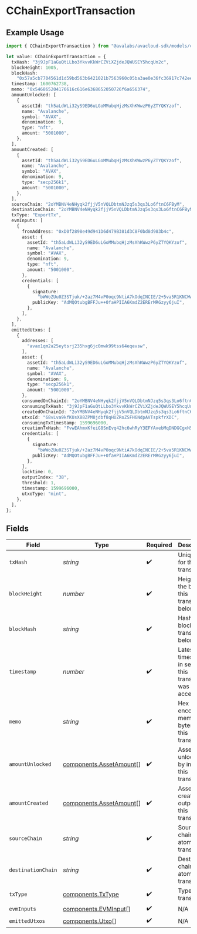 # CChainExportTransaction

## Example Usage

```typescript
import { CChainExportTransaction } from "@avalabs/avacloud-sdk/models/components";

let value: CChainExportTransaction = {
  txHash: "3j9JpF1aGuQtLLbo3YkvvKkWrCZViXZjdeJQWUSEY5hcqUn2c",
  blockHeight: 1005,
  blockHash:
    "0x57a5cb7704561d1d59bd563b6421021b7563960c05ba3ae0e36fc36917c742ee",
  timestamp: 1600762738,
  memo: "0x546865204176616c616e6368652050726f6a656374",
  amountUnlocked: [
    {
      assetId: "th5aLdWLi32yS9ED6uLGoMMubqHjzMsXhKWwzP6yZTYQKYzof",
      name: "Avalanche",
      symbol: "AVAX",
      denomination: 9,
      type: "nft",
      amount: "5001000",
    },
  ],
  amountCreated: [
    {
      assetId: "th5aLdWLi32yS9ED6uLGoMMubqHjzMsXhKWwzP6yZTYQKYzof",
      name: "Avalanche",
      symbol: "AVAX",
      denomination: 9,
      type: "secp256k1",
      amount: "5001000",
    },
  ],
  sourceChain: "2oYMBNV4eNHyqk2fjjV5nVQLDbtmNJzq5s3qs3Lo6ftnC6FByM",
  destinationChain: "2oYMBNV4eNHyqk2fjjV5nVQLDbtmNJzq5s3qs3Lo6ftnC6FByM",
  txType: "ExportTx",
  evmInputs: [
    {
      fromAddress: "0xD0f2898e49d941D6d479B381d3C8F0bd8d983b4c",
      asset: {
        assetId: "th5aLdWLi32yS9ED6uLGoMMubqHjzMsXhKWwzP6yZTYQKYzof",
        name: "Avalanche",
        symbol: "AVAX",
        denomination: 9,
        type: "nft",
        amount: "5001000",
      },
      credentials: [
        {
          signature:
            "bWWoZUu0Z3STjuk/+2az7M4vP0oqc9NtiA7kOdqINCIE/2+5va5R1KNCWwEX5jE1xVHLvAxU2LHTN5gK8m84HwA",
          publicKey: "AdMQOtubgBFFJu++0faHPIIA6KmdZ2ERErMRGzyy6juI",
        },
      ],
    },
  ],
  emittedUtxos: [
    {
      addresses: [
        "avax1qm2a25eytsrj235hxg6jc0mwk99tss64eqevsw",
      ],
      asset: {
        assetId: "th5aLdWLi32yS9ED6uLGoMMubqHjzMsXhKWwzP6yZTYQKYzof",
        name: "Avalanche",
        symbol: "AVAX",
        denomination: 9,
        type: "secp256k1",
        amount: "5001000",
      },
      consumedOnChainId: "2oYMBNV4eNHyqk2fjjV5nVQLDbtmNJzq5s3qs3Lo6ftnC6FByM",
      consumingTxHash: "3j9JpF1aGuQtLLbo3YkvvKkWrCZViXZjdeJQWUSEY5hcqUn2c",
      createdOnChainId: "2oYMBNV4eNHyqk2fjjV5nVQLDbtmNJzq5s3qs3Lo6ftnC6FByM",
      utxoId: "68vLva9kfKUsX88ZPM8jdbf8qHUZRoZSFH6NdpAVTspkfrXDC",
      consumingTxTimestamp: 1599696000,
      creationTxHash: "FvwEAhmxKfeiG8SnEvq42hc6whRyY3EFYAvebMqDNDGCgxN5Z",
      credentials: [
        {
          signature:
            "bWWoZUu0Z3STjuk/+2az7M4vP0oqc9NtiA7kOdqINCIE/2+5va5R1KNCWwEX5jE1xVHLvAxU2LHTN5gK8m84HwA",
          publicKey: "AdMQOtubgBFFJu++0faHPIIA6KmdZ2ERErMRGzyy6juI",
        },
      ],
      locktime: 0,
      outputIndex: "38",
      threshold: 1,
      timestamp: 1599696000,
      utxoType: "mint",
    },
  ],
};
```

## Fields

| Field                                                              | Type                                                               | Required                                                           | Description                                                        | Example                                                            |
| ------------------------------------------------------------------ | ------------------------------------------------------------------ | ------------------------------------------------------------------ | ------------------------------------------------------------------ | ------------------------------------------------------------------ |
| `txHash`                                                           | *string*                                                           | :heavy_check_mark:                                                 | Unique ID for this transaction.                                    | 3j9JpF1aGuQtLLbo3YkvvKkWrCZViXZjdeJQWUSEY5hcqUn2c                  |
| `blockHeight`                                                      | *number*                                                           | :heavy_check_mark:                                                 | Height of the block this transaction belongs to.                   | 1005                                                               |
| `blockHash`                                                        | *string*                                                           | :heavy_check_mark:                                                 | Hash of the block this transaction belongs to.                     | 0x57a5cb7704561d1d59bd563b6421021b7563960c05ba3ae0e36fc36917c742ee |
| `timestamp`                                                        | *number*                                                           | :heavy_check_mark:                                                 | Latest timestamp in seconds this transaction was accepted.         | 1600762738                                                         |
| `memo`                                                             | *string*                                                           | :heavy_check_mark:                                                 | Hex encoded memo bytes for this transaction.                       | 0x546865204176616c616e6368652050726f6a656374                       |
| `amountUnlocked`                                                   | [components.AssetAmount](../../models/components/assetamount.md)[] | :heavy_check_mark:                                                 | Assets unlocked by inputs of this transaction.                     |                                                                    |
| `amountCreated`                                                    | [components.AssetAmount](../../models/components/assetamount.md)[] | :heavy_check_mark:                                                 | Assets created by outputs of this transaction.                     |                                                                    |
| `sourceChain`                                                      | *string*                                                           | :heavy_check_mark:                                                 | Source chain for an atomic transaction.                            | 2oYMBNV4eNHyqk2fjjV5nVQLDbtmNJzq5s3qs3Lo6ftnC6FByM                 |
| `destinationChain`                                                 | *string*                                                           | :heavy_check_mark:                                                 | Destination chain for an atomic transaction.                       | 2oYMBNV4eNHyqk2fjjV5nVQLDbtmNJzq5s3qs3Lo6ftnC6FByM                 |
| `txType`                                                           | [components.TxType](../../models/components/txtype.md)             | :heavy_check_mark:                                                 | Type of transaction.                                               | ExportTx                                                           |
| `evmInputs`                                                        | [components.EVMInput](../../models/components/evminput.md)[]       | :heavy_check_mark:                                                 | N/A                                                                |                                                                    |
| `emittedUtxos`                                                     | [components.Utxo](../../models/components/utxo.md)[]               | :heavy_check_mark:                                                 | N/A                                                                |                                                                    |